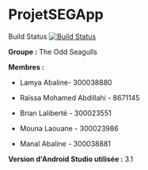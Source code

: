 # ProjetSEGApp
Build Status
[![Build Status](https://circleci.com/gh/Blali056/ProjetSEGApp.png?branch=master)](https://circleci.com/gh/Blali056/ProjetSEGApp)

**Groupe :** The Odd Seagulls


**Membres :**
- Lamya Abaline- 300038880

- Raïssa Mohamed Abdillahi - 8671145

- Brian Laliberté - 300023551

- Mouna Laouane - 300023986

- Manal Abaline - 300038881 

**Version d'Android Studio utilisée :** 3.1


